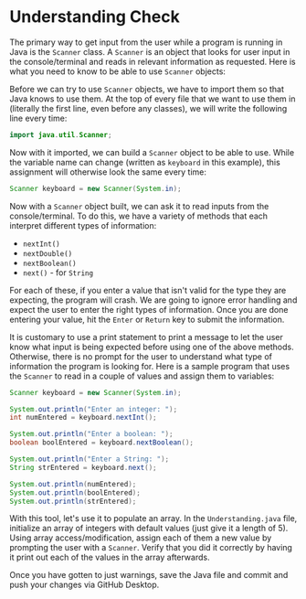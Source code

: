 # Understanding Check

The primary way to get input from the user while a program is running in Java is the `Scanner` class. A `Scanner` is an object that looks for user input in the console/terminal and reads in relevant information as requested. Here is what you need to know to be able to use `Scanner` objects:

Before we can try to use `Scanner` objects, we have to import them so that Java knows to use them. At the top of every file that we want to use them in (literally the first line, even before any classes), we will write the following line every time:

```java
import java.util.Scanner;
```

Now with it imported, we can build a `Scanner` object to be able to use. While the variable name can change (written as `keyboard` in this example), this assignment will otherwise look the same every time:

```java
Scanner keyboard = new Scanner(System.in);
```

Now with a `Scanner` object built, we can ask it to read inputs from the console/terminal. To do this, we have a variety of methods that each interpret different types of information:

- `nextInt()`
- `nextDouble()`
- `nextBoolean()`
- `next()` - for `String`

For each of these, if you enter a value that isn't valid for the type they are expecting, the program will crash. We are going to ignore error handling and expect the user to enter the right types of information. Once you are done entering your value, hit the `Enter` or `Return` key to submit the information.

It is customary to use a print statement to print a message to let the user know what input is being expected before using one of the above methods. Otherwise, there is no prompt for the user to understand what type of information the program is looking for. Here is a sample program that uses the `Scanner` to read in a couple of values and assign them to variables:

```java
Scanner keyboard = new Scanner(System.in);

System.out.println("Enter an integer: ");
int numEntered = keyboard.nextInt();

System.out.println("Enter a boolean: ");
boolean boolEntered = keyboard.nextBoolean();

System.out.println("Enter a String: ");
String strEntered = keyboard.next();

System.out.println(numEntered);
System.out.println(boolEntered);
System.out.println(strEntered);
```

With this tool, let's use it to populate an array. In the `Understanding.java` file, initialize an array of integers with default values (just give it a length of 5). Using array access/modification, assign each of them a new value by prompting the user with a `Scanner`. Verify that you did it correctly by having it print out each of the values in the array afterwards.

Once you have gotten to just warnings, save the Java file and commit and push your changes via GitHub Desktop.
